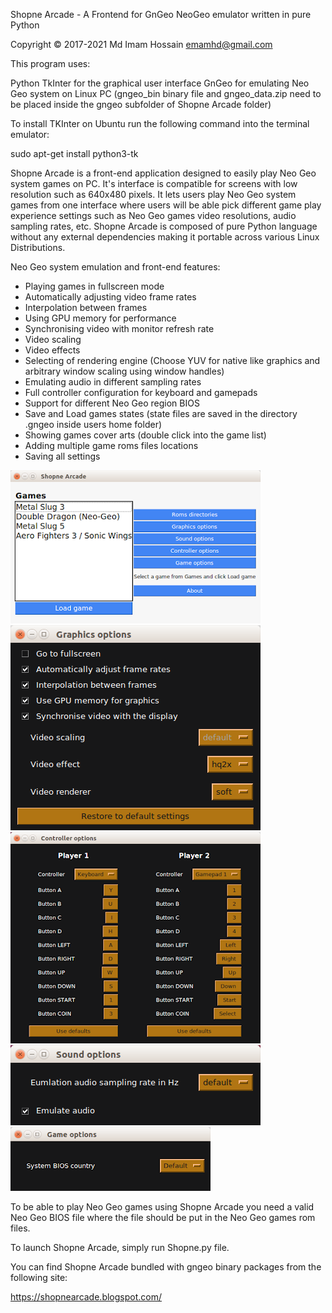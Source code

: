 Shopne Arcade - A Frontend for GnGeo NeoGeo emulator written in pure Python

Copyright © 2017-2021 Md Imam Hossain <emamhd@gmail.com> 

This program uses:

Python TkInter for the graphical user interface 
GnGeo for emulating Neo Geo system on Linux PC (gngeo_bin binary file and gngeo_data.zip need to be placed inside the gngeo subfolder of Shopne Arcade folder)

To install TKInter on Ubuntu run the following command into the terminal emulator:

sudo apt-get install python3-tk
    
Shopne Arcade is a front-end application designed to easily play Neo Geo system games on PC. It's interface is compatible for screens with low resolution such as 640x480 pixels. It lets users play Neo Geo system games from one interface where users will be able pick different game play experience settings such as Neo Geo games video resolutions, audio sampling rates, etc. Shopne Arcade is composed of pure Python language without any external dependencies making it portable across various Linux Distributions.

Neo Geo system emulation and front-end features:

- Playing games in fullscreen mode
- Automatically adjusting video frame rates
- Interpolation between frames
- Using GPU memory for performance
- Synchronising video with monitor refresh rate
- Video scaling
- Video effects
- Selecting of rendering engine (Choose YUV for native like graphics and arbitrary window scaling using window handles)
- Emulating audio in different sampling rates
- Full controller configuration for keyboard and gamepads
- Support for different Neo Geo region BIOS
- Save and Load games states (state files are saved in the directory .gngeo inside users home folder)
- Showing games cover arts (double click into the game list)
- Adding multiple game roms files locations
- Saving all settings

![Main window](screenshot/mw.png)
![Graphics settings](screenshot/gr.png)
![Controller settings](screenshot/con.png)
![Sound settings](screenshot/sound.png)
![BIOS settings](screenshot/bi.png)

To be able to play Neo Geo games using Shopne Arcade you need a valid Neo Geo BIOS file where the file should be put in the Neo Geo games rom files.

To launch Shopne Arcade, simply run Shopne.py file.

You can find Shopne Arcade bundled with gngeo binary packages from the following site:

https://shopnearcade.blogspot.com/

